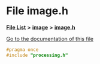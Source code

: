 

# File image.h

[**File List**](files.md) **>** [**image**](dir_b86c9d22e47aa9431a2bbc5d6808d12b.md) **>** [**image.h**](image_8h.md)

[Go to the documentation of this file](image_8h.md)


```C++
#pragma once
#include "processing.h"
```


